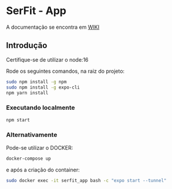 # SerFit - App




A documentação se encontra em [WIKI](https://unbarqdsw2022-1.github.io/2022_1_G5_SerFit/#/)

## Introdução

Certifique-se de utilizar o node:16

Rode os seguintes comandos, na raiz do projeto:

```bash
sudo npm install -g npm
sudo npm install -g expo-cli
npm yarn install
```

### Executando localmente

``` bash
npm start
```

### Alternativamente

Pode-se utilizar o DOCKER:

```bash
docker-compose up
```

e após a criação do container:

```bash
sudo docker exec -it serfit_app bash -c "expo start --tunnel"
```

